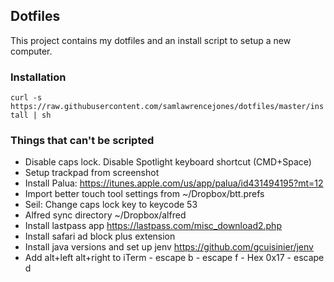 ## Dotfiles

This project contains my dotfiles and an install script to setup a new computer.

### Installation

```curl -s https://raw.githubusercontent.com/samlawrencejones/dotfiles/master/install | sh```

### Things that can't be scripted

- Disable caps lock. Disable Spotlight keyboard shortcut (CMD+Space)
- Setup trackpad from screenshot
- Install Palua: https://itunes.apple.com/us/app/palua/id431494195?mt=12
- Import better touch tool settings from ~/Dropbox/btt.prefs
- Seil: Change caps lock key to keycode 53
- Alfred sync directory ~/Dropbox/alfred
- Install lastpass app https://lastpass.com/misc_download2.php
- Install safari ad block plus extension
- Install java versions and set up jenv https://github.com/gcuisinier/jenv
- Add alt+left alt+right to iTerm
  <A-Left> - escape b
  <A-Right> - escape f
  <A-Delete> - Hex 0x17
  <A-Fn-Del> - escape d
